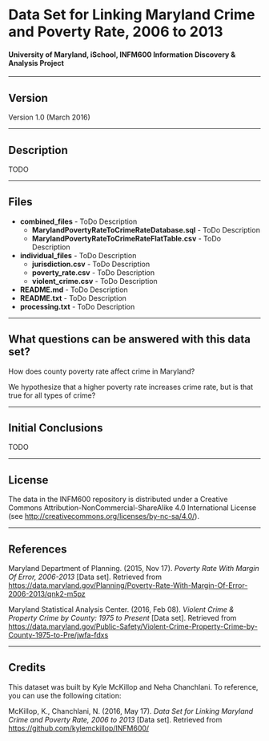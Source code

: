 # Data Set for Linking Maryland Crime and Poverty Rate, 2006 to 2013
#### University of Maryland, iSchool, INFM600 Information Discovery &amp; Analysis Project

-------
Version
-------

Version 1.0 (March 2016)

-----------
Description
-----------

TODO




-----
Files
-----
* __combined_files__ - ToDo Description
    * __MarylandPovertyRateToCrimeRateDatabase.sql__ - ToDo Description
    * __MarylandPovertyRateToCrimeRateFlatTable.csv__ - ToDo Description
* __individual_files__ - ToDo Description
    * __jurisdiction.csv__ - ToDo Description
    * __poverty_rate.csv__ - ToDo Description
    * __violent_crime.csv__ - ToDo Description
* __README.md__ - ToDo Description
* __README.txt__ - ToDo Description
* __processing.txt__ - ToDo Description
 
-----------
What questions can be answered with this data set?
-----------
How does county poverty rate affect crime in Maryland? 

We hypothesize that a higher poverty rate increases crime rate, but is that true for all types of crime?

-----------
Initial Conclusions
-----------

TODO

------- 
License
-------

The data in the INFM600 repository is distributed under a Creative Commons 
Attribution-NonCommercial-ShareAlike 4.0 International License (see 
http://creativecommons.org/licenses/by-nc-sa/4.0/).

----------
References
----------

Maryland Department of Planning. (2015, Nov 17). *Poverty Rate With Margin Of Error, 2006-2013* [Data set]. Retrieved from https://data.maryland.gov/Planning/Poverty-Rate-With-Margin-Of-Error-2006-2013/qnk2-m5pz

Maryland Statistical Analysis Center. (2016, Feb 08). *Violent Crime & Property Crime by County: 1975 to Present* [Data set]. Retrieved from https://data.maryland.gov/Public-Safety/Violent-Crime-Property-Crime-by-County-1975-to-Pre/jwfa-fdxs

-------
Credits
-------

   This dataset was built by Kyle McKillop and Neha Chanchlani.  To reference, you can use the following citation:
   
   McKillop, K., Chanchlani, N. (2016, May 17). *Data Set for Linking Maryland Crime and Poverty Rate, 2006 to 2013* [Data set]. Retrieved from https://github.com/kylemckillop/INFM600/
